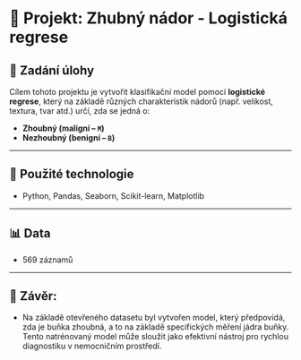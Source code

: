 # 🧠 Projekt: Zhubný nádor - Logistická regrese

## 📝 Zadání úlohy
Cílem tohoto projektu je vytvořit klasifikační model pomocí **logistické regrese**, který na základě různých charakteristik nádorů (např. velikost, textura, tvar atd.) určí, zda se jedná o:
- **Zhoubný (maligní – `M`)**
- **Nezhoubný (benigní – `B`)**



---

## 🔧 Použité technologie
- Python, Pandas, Seaborn, Scikit-learn, Matplotlib

---

## 📊 Data 
- 569 záznamů

---

## 📌 Závěr: 
- Na základě otevřeného datasetu byl vytvořen model, který předpovídá, zda je buňka zhoubná, a to na základě specifických měření jádra buňky. Tento natrénovaný model může sloužit jako efektivní nástroj pro rychlou diagnostiku v nemocničním prostředí.
